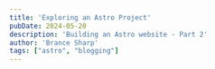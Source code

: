 ```yaml
---
title: 'Exploring an Astro Project'
pubDate: 2024-05-20
description: 'Building an Astro website - Part 2'
author: 'Brance Sharp'
tags: ["astro", "blogging"]
---
```

